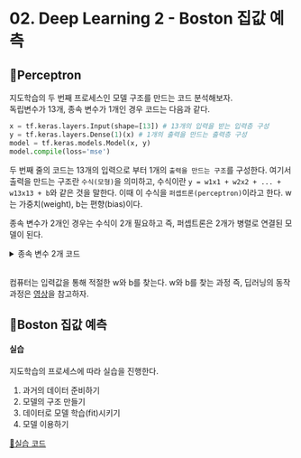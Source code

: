 # 02. Deep Learning 2 - Boston 집값 예측

## 🍞Perceptron

지도학습의 두 번째 프로세스인 모델 구조를 만드는 코드 분석해보자.<br>
독립변수가 13개, 종속 변수가 1개인 경우 코드는 다음과 같다.

```python
x = tf.keras.layers.Input(shape=[13]) # 13개의 입력을 받는 입력층 구성
y = tf.keras.layers.Dense(1)(x) # 1개의 출력을 만드는 출력층 구성
model = tf.keras.models.Model(x, y)
model.compile(loss='mse')
```

두 번째 줄의 코드는 13개의 입력으로 부터 1개의 `출력을 만드는 구조`를 구성한다.
여기서 출력을 만드는 구조란 `수식(모형)`을 의미하고, 수식이란 `y = w1x1 + w2x2 + ... + w13x13 + b`와 같은 것을 말한다. 이때 이 수식을 `퍼셉트론(perceptron)`이라고 한다. w는 가중치(weight), b는 편향(bias)이다.<br>

종속 변수가 2개인 경우는 수식이 2개 필요하고 즉, 퍼셉트론은 2개가 병렬로 연결된 모델이 된다.

<details>
<summary>종속 변수 2개 코드</summary>

```python
x = tf.keras.layers.Input(shape=[12]) # 12개의 입력을 받는 입력층 구성
y = tf.keras.layers.Dense(2)(x) # 2개의 출력을 만드는 출력층 구성
model = tf.keras.models.Model(x, y)
model.compile(loss='mse')
```

</details>
<br>

컴퓨터는 입력값을 통해 적절한 w와 b를 찾는다. w와 b를 찾는 과정 즉, 딥러닝의 동작 과정은 [영상](https://opentutorials.org/module/4966/28977)을 참고하자.

## 🍞Boston 집값 예측

#### 실습

지도학습의 프로세스에 따라 실습을 진행한다.

1. 과거의 데이터 준비하기
2. 모델의 구조 만들기
3. 데이터로 모델 학습(fit)시키기
4. 모델 이용하기

[📝실습 코드](./code/boston.ipynb)
